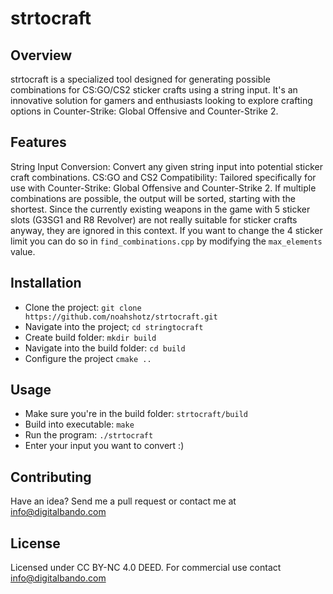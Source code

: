 # strtocraft

## Overview
strtocraft is a specialized tool designed for generating possible combinations for CS:GO/CS2 sticker crafts using a string input. It's an innovative solution for gamers and enthusiasts looking to explore crafting options in Counter-Strike: Global Offensive and Counter-Strike 2.

## Features
String Input Conversion: Convert any given string input into potential sticker craft combinations. CS:GO and CS2 Compatibility: Tailored specifically for use with Counter-Strike: Global Offensive and Counter-Strike 2. If multiple combinations are possible, the output will be sorted, starting with the shortest. Since the currently existing weapons in the game with 5 sticker slots (G3SG1 and R8 Revolver) are not really suitable for sticker crafts anyway, they are ignored in this context. If you want to change the 4 sticker limit you can do so in `find_combinations.cpp` by modifying the `max_elements` value.

## Installation
- Clone the project: `git clone https://github.com/noahshotz/strtocraft.git`
- Navigate into the project; `cd stringtocraft`
- Create build folder: `mkdir build`
- Navigate into the build folder: `cd build`
- Configure the project `cmake ..`

## Usage
- Make sure you're in the build folder: `strtocraft/build`
- Build into executable: `make`
- Run the program: `./strtocraft`
- Enter your input you want to convert :)

## Contributing
Have an idea? Send me a pull request or contact me at info@digitalbando.com

## License
Licensed under CC BY-NC 4.0 DEED. For commercial use contact info@digitalbando.com
